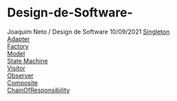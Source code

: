 # Design-de-Software-
Joaquim Neto / Design de Software 
10/09/2021
                                                                                                                                                                             [Singleton](https://github.com/NetoBarbosaX/Design-de-Software-/tree/main/Design-de-Software/src/Singleton)                                                                          
[Adapter](https://github.com/NetoBarbosaX/Design-de-Software-/tree/main/Design-de-Software/src/Adapter)                                                                                 
[Factory](https://github.com/NetoBarbosaX/Design-de-Software-/tree/main/Design-de-Software/src/Factory)                                                                                         
[Model](https://github.com/NetoBarbosaX/Design-de-Software-/tree/main/Design-de-Software/src/Model)                                                                                       
[State Machine](https://github.com/NetoBarbosaX/Design-de-Software-/tree/main/Design-de-Software/src/State%20Machine)                                                                
[Visitor](https://github.com/NetoBarbosaX/Design-de-Software-/tree/main/Design-de-Software/src/Visitor)                                                                                 
[Observer](https://github.com/NetoBarbosaX/Design-de-Software-/tree/main/Design-de-Software/src/Observer)                                                                                         
[Composite](https://github.com/NetoBarbosaX/Design-de-Software-/tree/main/Design-de-Software/src/Composite)                                                                                       
[ChainOfResponsibility](https://github.com/NetoBarbosaX/Design-de-Software-/tree/main/Design-de-Software/src/Chain%20of%20Responsibility)  
